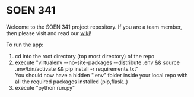 # SOEN 341

Welcome to the SOEN 341 project repository. If you are a team member, then please visit and read our [wiki](https://github.com/ddayguerrero/soen341/wiki)!

To run the app:  
1. cd into the root directory (top most directory) of the repo  
2. execute "virtualenv --no-site-packages --distribute .env && source .env/bin/activate && pip install -r requirements.txt"  
  You should now have a hidden ".env" folder inside your local repo with all the required packages installed (pip,flask..)  
3. execute "python run.py"  
